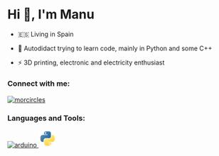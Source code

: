 <h1 align="left">Hi 👋, I'm Manu</h1>

- 🇪🇸 Living in Spain

- 🌱 Autodidact trying to learn code, mainly in Python and some C++

- ⚡ 3D printing, electronic and electricity enthusiast 

<h3 align="left">Connect with me:</h3>
<p align="left">
<a href="https://instagram.com/morcircles" target="blank"><img align="center" src="https://raw.githubusercontent.com/rahuldkjain/github-profile-readme-generator/master/src/images/icons/Social/instagram.svg" alt="morcircles" height="30" width="40" /></a>
</p>

<h3 align="left">Languages and Tools:</h3>
<p align="left"> <a href="https://www.arduino.cc/" target="_blank" rel="noreferrer"> <img src="https://cdn.worldvectorlogo.com/logos/arduino-1.svg" alt="arduino" width="40" height="40"/> </a> <a href="https://www.python.org" target="_blank" rel="noreferrer"> <img src="https://raw.githubusercontent.com/devicons/devicon/master/icons/python/python-original.svg" alt="python" width="40" height="40"/> </a> </p>
